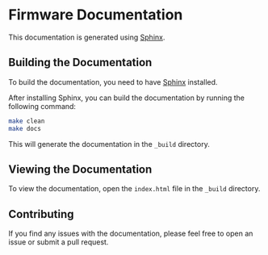 # Firmware Documentation

This documentation is generated using [Sphinx](https://www.sphinx-doc.org/en/master/).

## Building the Documentation

To build the documentation, you need to have [Sphinx](https://www.sphinx-doc.org/en/master/) installed.

After installing Sphinx, you can build the documentation by running the following command:

```bash
make clean
make docs
```

This will generate the documentation in the `_build` directory.

## Viewing the Documentation

To view the documentation, open the `index.html` file in the `_build` directory.

## Contributing

If you find any issues with the documentation, please feel free to open an issue or submit a pull request.
